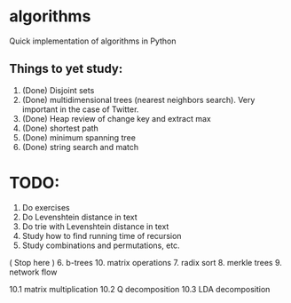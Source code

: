 # algorithms
Quick implementation of algorithms in Python

## Things to yet study:
1. (Done) Disjoint sets
2. (Done) multidimensional trees (nearest neighbors search). Very important
in the case of Twitter.
3. (Done) Heap review of change key and extract max
3. (Done) shortest path
4. (Done) minimum spanning tree
5. (Done) string search and match

# TODO:
1. Do exercises
2. Do Levenshtein distance in text
3. Do trie with Levenshtein distance in text
4. Study how to find running time of recursion
5. Study combinations and permutations, etc.

( Stop here )
6. b-trees
10. matrix operations
7. radix sort
8. merkle trees
9. network flow

10.1 matrix multiplication
10.2 Q decomposition
10.3 LDA decomposition

